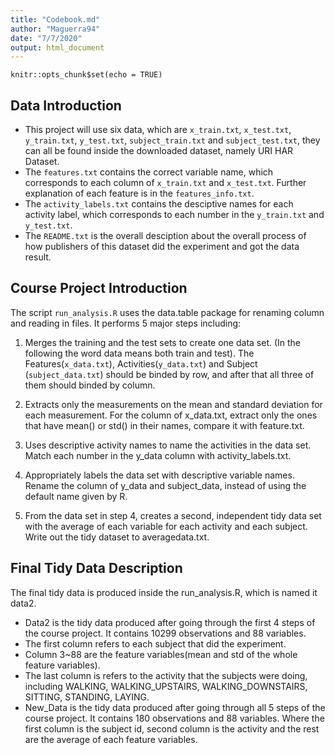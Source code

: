 ```yaml
---
title: "Codebook.md"
author: "Maguerra94"
date: "7/7/2020"
output: html_document
---
```


```{r setup, include=FALSE}
knitr::opts_chunk$set(echo = TRUE)
```

## Data Introduction

- This project will use six data, which are `x_train.txt`, `x_test.txt`, `y_train.txt`, `y_test.txt`, `subject_train.txt` and `subject_test.txt`, they can all be found inside the downloaded dataset, namely URI HAR Dataset.
- The `features.txt` contains the correct variable name, which corresponds to each column of `x_train.txt` and `x_test.txt`. Further explanation of each feature is in the `features_info.txt`.
- The `activity_labels.txt` contains the desciptive names for each activity label, which corresponds to each number in the `y_train.txt` and `y_test.txt`.
- The `README.txt` is the overall desciption about the overall process of how publishers of this dataset did the experiment and got the data result.

## Course Project Introduction

The script `run_analysis.R` uses the data.table package for renaming column and reading in files. It performs 5 major steps including:

1. Merges the training and the test sets to create one data set. (In the following the word data means both train and test). The Features(`x_data.txt`), Activities(`y_data.txt`) and Subject (`subject_data.txt`) should be binded by row, and after that all three of them should binded by column.

2. Extracts only the measurements on the mean and standard deviation for each measurement. For the column of x_data.txt, extract only the ones that have mean() or std() in their names, compare it with feature.txt.

3. Uses descriptive activity names to name the activities in the data set. Match each number in the y_data column with activity_labels.txt.

4. Appropriately labels the data set with descriptive variable names. Rename the column of y_data and subject_data, instead of using the default name given by R.

5. From the data set in step 4, creates a second, independent tidy data set with the average of each variable for each activity and each subject.
Write out the tidy dataset to averagedata.txt.

## Final Tidy Data Description

The final tidy data is produced inside the run_analysis.R, which is named it data2.

- Data2 is the tidy data produced after going through the first 4 steps of the course project. It contains 10299 observations and 88 variables.
- The first column refers to each subject that did the experiment.
- Column 3~88 are the feature variables(mean and std of the whole feature variables).
- The last column is refers to the activity that the subjects were doing, including WALKING, WALKING_UPSTAIRS, WALKING_DOWNSTAIRS, SITTING, STANDING, LAYING.
- New_Data is the tidy data produced after going through all 5 steps of the course project. It contains 180 observations and 88 variables. Where the first column is the subject id, second column is the activity and the rest are the average of each feature variables.

